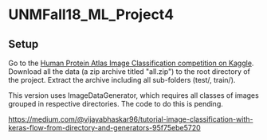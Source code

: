 # UNMFall18_ML_Project4

## Setup

Go to the [Human Protein Atlas Image Classification competition on Kaggle](https://www.kaggle.com/c/human-protein-atlas-image-classification). Download all the data (a zip archive titled "all.zip") to the root directory of the project. Extract the archive including all sub-folders (test/, train/).

This version uses ImageDataGenerator, which requires all classes of images grouped in respective directories. The code to do this is pending.

https://medium.com/@vijayabhaskar96/tutorial-image-classification-with-keras-flow-from-directory-and-generators-95f75ebe5720
